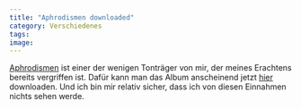 ```yaml
---
title: "Aphrodismen downloaded"
category: Verschiedenes
tags: 
image: 
---
```


[Aphrodismen](http://www.misantropolis.de/musik/aphrodismen) ist einer der wenigen Tonträger von mir, der meines Erachtens bereits vergriffen ist. Dafür kann man das Album anscheinend jetzt [hier](http://www.justmusicstore.com/album-2165774/Misanthrop/Aphrodismen/mp3-download/) downloaden. Und ich bin mir relativ sicher, dass ich von diesen Einnahmen nichts sehen werde.